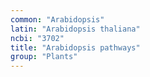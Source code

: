 ```yaml
---
common: "Arabidopsis"
latin: "Arabidopsis thaliana"
ncbi: "3702"
title: "Arabidopsis pathways"
group: "Plants"
---
```

